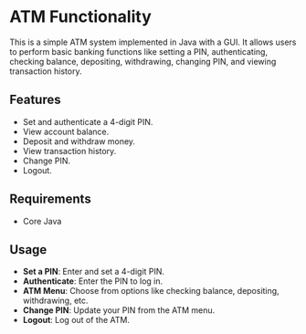# ATM Functionality

This is a simple ATM system implemented in Java with a GUI. It allows users to perform basic banking functions like setting a PIN, authenticating, checking balance, depositing, withdrawing, changing PIN, and viewing transaction history.

## Features
- Set and authenticate a 4-digit PIN.
- View account balance.
- Deposit and withdraw money.
- View transaction history.
- Change PIN.
- Logout.

## Requirements
- Core Java


## Usage
- **Set a PIN**: Enter and set a 4-digit PIN.
- **Authenticate**: Enter the PIN to log in.
- **ATM Menu**: Choose from options like checking balance, depositing, withdrawing, etc.
- **Change PIN**: Update your PIN from the ATM menu.
- **Logout**: Log out of the ATM.
